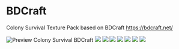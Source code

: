 # BDCraft

Colony Survival Texture Pack based on BDCraft https://bdcraft.net/


![](https://i.imgur.com/VJG7fMq.png "Preview Colony Survival BDCraft")
![](https://cdn.discordapp.com/attachments/370991159390109717/525796518029164574/unknown.png)
![](https://cdn.discordapp.com/attachments/345956375010082816/525886282967154718/unknown.png)
![](https://cdn.discordapp.com/attachments/345956375010082816/525885597001318410/unknown.png)
![](https://cdn.discordapp.com/attachments/345956375010082816/525885680958701584/unknown.png)
![](https://cdn.discordapp.com/attachments/345956375010082816/525885737044934696/unknown.png)
![](https://cdn.discordapp.com/attachments/345956375010082816/525885798046892063/unknown.png)
![](https://cdn.discordapp.com/attachments/345956375010082816/525881081166299136/unknown.png)
